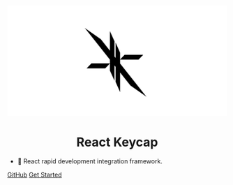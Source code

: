 ![logo](assets/images/keycap-logo.png)

<h1 align="center" style="font-weight: bold">
    React Keycap
</h1>

- 🧙 React rapid development integration framework.

<div class="buttons">
  <a href="https://github.com/isxcode/react-keycap/" target="_blank"><span>GitHub</span></a>
  <a href="#/README.md"><span>Get Started</span></a>
</div>